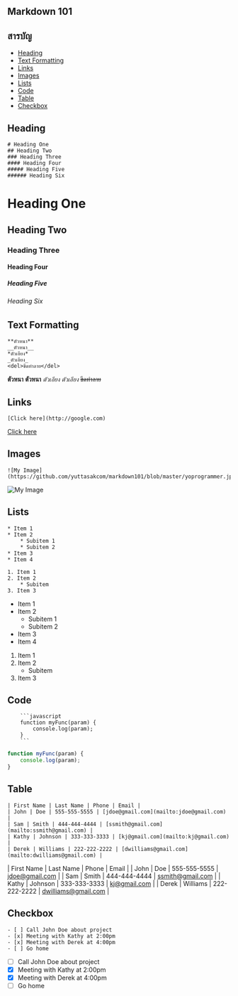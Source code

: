## Markdown 101

## สารบัญ
- [Heading](#heading)
- [Text Formatting](#text-formatting)
- [Links](#links)
- [Images](#images)
- [Lists](#lists)
- [Code](#code)
- [Table](#table)
- [Checkbox](#checkbox)

## Heading
```
# Heading One
## Heading Two
### Heading Three
#### Heading Four
##### Heading Five
###### Heading Six
```
# Heading One
## Heading Two
### Heading Three
#### Heading Four
##### Heading Five
###### Heading Six

## Text Formatting
```
**ตัวหนา**
__ตัวหนา__
*ตัวเอียง*
_ตัวเอียง_
<del>ขีดทำลาย</del>
```
**ตัวหนา**
__ตัวหนา__
*ตัวเอียง*
_ตัวเอียง_
<del>ขีดทำลาย</del>

## Links
```
[Click here](http://google.com)
```
[Click here](http://google.com)

## Images
```
![My Image](https://github.com/yuttasakcom/markdown101/blob/master/yoprogrammer.jpg)
```
![My Image](https://github.com/yuttasakcom/markdown101/blob/master/yoprogrammer.jpg)

## Lists
```
* Item 1
* Item 2
	* Subitem 1
	* Subitem 2
* Item 3
* Item 4

1. Item 1
2. Item 2
	* Subitem
3. Item 3
```
* Item 1
* Item 2
	* Subitem 1
	* Subitem 2
* Item 3
* Item 4

1. Item 1
2. Item 2
	* Subitem
3. Item 3

## Code
```
    ```javascript
    function myFunc(param) {
        console.log(param);
    }
    ```
```
```javascript
function myFunc(param) {
    console.log(param);
}
```
## Table
```
| First Name | Last Name | Phone | Email |
| John | Doe | 555-555-5555 | [jdoe@gmail.com](mailto:jdoe@gmail.com) |
| Sam | Smith | 444-444-4444 | [ssmith@gmail.com](mailto:ssmith@gmail.com) |
| Kathy | Johnson | 333-333-3333 | [kj@gmail.com](mailto:kj@gmail.com) |
| Derek | Williams | 222-222-2222 | [dwilliams@gmail.com](mailto:dwilliams@gmail.com) |
```
| First Name | Last Name | Phone | Email |
| John | Doe | 555-555-5555 | [jdoe@gmail.com](mailto:jdoe@gmail.com) |
| Sam | Smith | 444-444-4444 | [ssmith@gmail.com](mailto:ssmith@gmail.com) |
| Kathy | Johnson | 333-333-3333 | [kj@gmail.com](mailto:kj@gmail.com) |
| Derek | Williams | 222-222-2222 | [dwilliams@gmail.com](mailto:dwilliams@gmail.com) |

## Checkbox
```
- [ ] Call John Doe about project
- [x] Meeting with Kathy at 2:00pm
- [x] Meeting with Derek at 4:00pm
- [ ] Go home
```
- [ ] Call John Doe about project
- [x] Meeting with Kathy at 2:00pm
- [x] Meeting with Derek at 4:00pm
- [ ] Go home